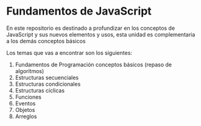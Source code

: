# Fundamentos de JavaScript
En este repositorio es destinado a profundizar en los conceptos de JavaScript y sus nuevos elementos y usos, esta unidad es complementaria a los demás conceptos básicos

Los temas que vas a encontrar son los siguientes: 
1. Fundamentos de Programación conceptos básicos (repaso de algoritmos)
2. Estructuras secuenciales
3. Estructuras condicionales
4. Estructuras cíclicas
5. Funciones
6. Eventos
7. Objetos
8. Arreglos



